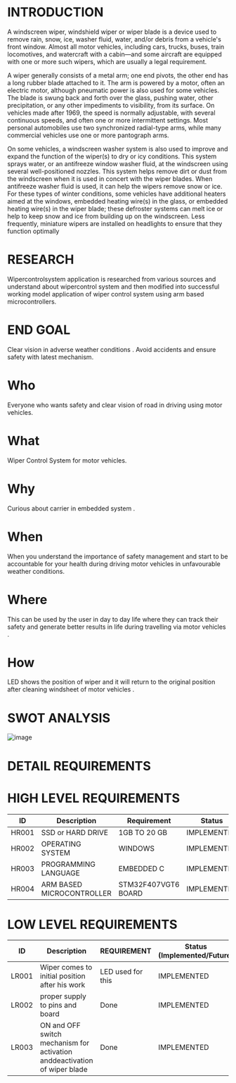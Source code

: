 # INTRODUCTION

A windscreen wiper, windshield wiper or wiper blade is a device used to remove rain, snow, ice, washer fluid, water, and/or debris from a vehicle's front window. Almost all motor vehicles, including cars, trucks, buses, train locomotives, and watercraft with a cabin—and some aircraft are equipped with one or more such wipers, which are usually a legal requirement.

A wiper generally consists of a metal arm; one end pivots, the other end has a long rubber blade attached to it. The arm is powered by a motor, often an electric motor, although pneumatic power is also used for some vehicles. The blade is swung back and forth over the glass, pushing water, other precipitation, or any other impediments to visibility, from its surface. On vehicles made after 1969, the speed is normally adjustable, with several continuous speeds, and often one or more intermittent settings. Most personal automobiles use two synchronized radial-type arms, while many commercial vehicles use one or more pantograph arms.

On some vehicles, a windscreen washer system is also used to improve and expand the function of the wiper(s) to dry or icy conditions. This system sprays water, or an antifreeze window washer fluid, at the windscreen using several well-positioned nozzles. This system helps remove dirt or dust from the windscreen when it is used in concert with the wiper blades. When antifreeze washer fluid is used, it can help the wipers remove snow or ice. For these types of winter conditions, some vehicles have additional heaters aimed at the windows, embedded heating wire(s) in the glass, or embedded heating wire(s) in the wiper blade; these defroster systems can melt ice or help to keep snow and ice from building up on the windscreen. Less frequently, miniature wipers are installed on headlights to ensure that they function optimally
# RESEARCH
Wipercontrolsystem application is researched from various sources and understand about wipercontrol system and then modified into successful working model application of wiper control system using arm based microcontrollers.

# END GOAL
Clear vision in adverse weather conditions .
Avoid accidents and ensure safety with latest mechanism.
# Who
Everyone who wants safety and clear vision of road in driving using motor vehicles.
# What
Wiper Control System for motor vehicles.
# Why
Curious about carrier in embedded system .
# When
When you understand the importance of safety management and start to be accountable for your health during driving motor vehicles in unfavourable weather conditions.
# Where
This can be used by the user in day to day life where they can track their safety and generate better results in life during travelling via motor vehicles .
# How
LED shows the position of wiper and it will return to the original position after cleaning windsheet of motor vehicles .
# SWOT ANALYSIS
![image](https://user-images.githubusercontent.com/101430667/168328490-bf70ece3-71a3-428e-8a0e-24cb1b912e78.png)
# DETAIL REQUIREMENTS
# HIGH LEVEL REQUIREMENTS
|  ID   |     	Description	       |  Requirement	      | Status      |
|-------|--------------------------|--------------------|-------------|
| HR001 |	SSD or HARD DRIVE	       |   1GB TO 20 GB	    | IMPLEMENTED |
| HR002	|OPERATING SYSTEM          |	WINDOWS	          | IMPLEMENTED |
| HR003 |PROGRAMMING LANGUAGE      |	EMBEDDED C	      |IMPLEMENTED  |
| HR004	|ARM BASED MICROCONTROLLER |STM32F407VGT6 BOARD	|IMPLEMENTED  |
# LOW LEVEL REQUIREMENTS
| ID	|      Description                                                           |	REQUIREMENT	                    |Status (Implemented/Future)|
|-----|----------------------------------------------------------------------------|----------------------------------|---------------------------|
|LR001|Wiper comes to initial position after his work                              | LED used for this	              |    IMPLEMENTED            |
|LR002|proper supply to pins and board                                             | Done                             |    IMPLEMENTED            |
|LR003|	ON and OFF switch mechanism for activation anddeactivation of wiper blade  | Done                             |  	 IMPLEMENTED            |
